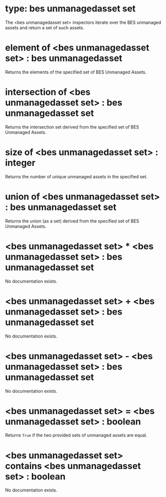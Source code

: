 # type: bes unmanagedasset set

The &lt;bes unmanagedasset set&gt; inspectors iterate over the BES unmanaged assets and return a set of such assets.

# element of &lt;bes unmanagedasset set&gt; : bes unmanagedasset

Returns the elements of the specified set of BES Unmanaged Assets.

# intersection of &lt;bes unmanagedasset set&gt; : bes unmanagedasset set

Returns the intersection set derived from the specified set of BES Unmanaged Assets.

# size of &lt;bes unmanagedasset set&gt; : integer

Returns the number of unique unmanaged assets in the specified set.

# union of &lt;bes unmanagedasset set&gt; : bes unmanagedasset set

Returns the union (as a set) derived from the specified set of BES Unmanaged Assets.

# &lt;bes unmanagedasset set&gt; * &lt;bes unmanagedasset set&gt; : bes unmanagedasset set

No documentation exists.

# &lt;bes unmanagedasset set&gt; + &lt;bes unmanagedasset set&gt; : bes unmanagedasset set

No documentation exists.

# &lt;bes unmanagedasset set&gt; - &lt;bes unmanagedasset set&gt; : bes unmanagedasset set

No documentation exists.

# &lt;bes unmanagedasset set&gt; = &lt;bes unmanagedasset set&gt; : boolean

Returns `True` if the two provided sets of unmanaged assets are equal.

# &lt;bes unmanagedasset set&gt; contains &lt;bes unmanagedasset set&gt; : boolean

No documentation exists.
